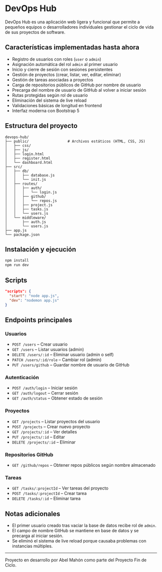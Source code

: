 # DevOps Hub

DevOps Hub es una aplicación web ligera y funcional que permite a pequeños equipos o desarrolladores individuales gestionar el ciclo de vida de sus proyectos de software.

## Características implementadas hasta ahora

- Registro de usuarios con roles (`user` o `admin`)
- Asignación automática del rol `admin` al primer usuario
- Inicio y cierre de sesión con sesiones persistentes
- Gestión de proyectos (crear, listar, ver, editar, eliminar)
- Gestión de tareas asociadas a proyectos
- Carga de repositorios públicos de GitHub por nombre de usuario
- Precarga del nombre de usuario de GitHub al volver a iniciar sesión
- Rutas protegidas según rol de usuario
- Eliminación del sistema de live reload
- Validaciones básicas de longitud en frontend
- Interfaz moderna con Bootstrap 5

## Estructura del proyecto

```
devops-hub/
├── public/                  # Archivos estáticos (HTML, CSS, JS)
│   ├── css/
│   ├── js/
│   ├── login.html
│   ├── register.html
│   └── dashboard.html
├── src/
│   ├── db/
│   │   ├── database.js
│   │   └── init.js
│   ├── routes/
│   │   ├── auth/
│   │   │   └── login.js
│   │   ├── github/
│   │   │   └── repos.js
│   │   ├── project.js
│   │   ├── tasks.js
│   │   └── users.js
│   └── middleware/
│       ├── auth.js
│       └── users.js
├── app.js
└── package.json
```

## Instalación y ejecución

```bash
npm install
npm run dev
```

## Scripts

```json
"scripts": {
  "start": "node app.js",
  "dev": "nodemon app.js"
}
```

## Endpoints principales

### Usuarios
- `POST /users` – Crear usuario
- `GET /users` – Listar usuarios (admin)
- `DELETE /users/:id` – Eliminar usuario (admin o self)
- `PATCH /users/:id/role` – Cambiar rol (admin)
- `PUT /users/github` – Guardar nombre de usuario de GitHub

### Autenticación
- `POST /auth/login` – Iniciar sesión
- `GET /auth/logout` – Cerrar sesión
- `GET /auth/status` – Obtener estado de sesión

### Proyectos
- `GET /projects` – Listar proyectos del usuario
- `POST /projects` – Crear nuevo proyecto
- `GET /projects/:id` – Ver detalles
- `PUT /projects/:id` – Editar
- `DELETE /projects/:id` – Eliminar

### Repositorios GitHub
- `GET /github/repos` – Obtener repos públicos según nombre almacenado

### Tareas
- `GET /tasks/:projectId` – Ver tareas del proyecto
- `POST /tasks/:projectId` – Crear tarea
- `DELETE /tasks/:id` – Eliminar tarea

## Notas adicionales

- El primer usuario creado tras vaciar la base de datos recibe rol de `admin`.
- El campo de nombre GitHub se mantiene en base de datos y se precarga al iniciar sesión.
- Se eliminó el sistema de live reload porque causaba problemas con instancias múltiples.

---

Proyecto en desarrollo por Abel Mahón como parte del Proyecto Fin de Ciclo.
